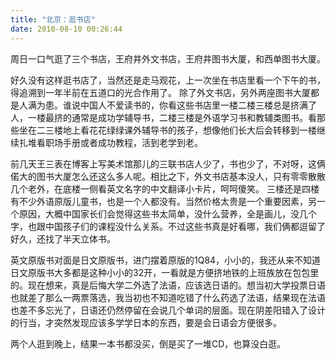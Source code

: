 ```yaml
---
title: "北京：逛书店"
date: 2010-08-10 00:26:44
---
```


周日一口气逛了三个书店，王府井外文书店，王府井图书大厦，和西单图书大厦。 

好久没有这样逛书店了，当然还是走马观花，上一次坐在书店里看一个下午的书，得追溯到一年半前在五道口的光合作用了。 除了外文书店，另外两座图书大厦都是人满为患。谁说中国人不爱读书的，你看这些书店里一楼二楼三楼总是挤满了人，一楼最挤的通常是成功学辅导书，二楼三楼是外语学习书和教辅类图书。看那些坐在二三楼地上看花花绿绿课外辅导书的孩子，想像他们长大后会转移到一楼继续扎堆看职场手册或者成功教程，活到老学到老。 

前几天王三表在博客上写美术馆那儿的三联书店人少了，书也少了，不对呀，这俩偌大的图书大厦怎么还这么多人呢。相比之下，外文书店基本没人，只有零零散散几个老外，在底楼一侧看英文名字的中文翻译小卡片，呵呵傻笑。 三楼还是四楼有不少外语原版儿童书，也是一个人都没有。当然价格太贵是一个重要因素，另一个原因，大概中国家长们会觉得这些书太简单，没什么营养，全是画儿，没几个字，也跟中国孩子们的课程没什么关系。不过这些书真是好看哪，我们俩都逗留了好久，还找了半天立体书。 

英文原版书对面是日文原版书，进门摆着原版的1Q84，小小的，我还从来不知道日文原版书大多都是这种小小的32开，一看就是方便挤地铁的上班族放在包包里的。现在想来，真是后悔大学二外选了法语，应该选日语的。想当初大学投票日语也就差了那么一两票落选，我当初也不知道吃错了什么药选了法语，结果现在法语也差不多忘光了，日语还仍然停留在会说几个单词的层面。现在阴差阳错入了设计的行当，才突然发现应该多学学日本的东西，要是会日语会方便很多。 

两个人逛到晚上，结果一本书都没买，倒是买了一堆CD，也算没白逛。